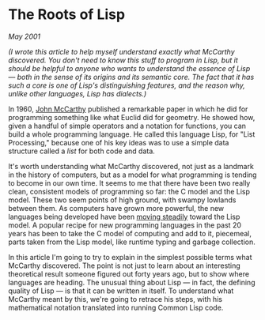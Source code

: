 # The Roots of Lisp

_May 2001_

_(I wrote this article to help myself understand exactly what McCarthy discovered. You don't need to know this stuff to program in Lisp, but it should be helpful to anyone who wants to understand the essence of Lisp — both in the sense of its origins and its semantic core. The fact that it has such a core is one of Lisp's distinguishing features, and the reason why, unlike other languages, Lisp has dialects.)_

In 1960, [John McCarthy](http://www-formal.stanford.edu/jmc/index.html) published a remarkable paper in which he did for programming something like what Euclid did for geometry. He showed how, given a handful of simple operators and a notation for functions, you can build a whole programming language. He called this language Lisp, for "List Processing," because one of his key ideas was to use a simple data structure called a _list_ for both code and data.

It's worth understanding what McCarthy discovered, not just as a landmark in the history of computers, but as a model for what programming is tending to become in our own time. It seems to me that there have been two really clean, consistent models of programming so far: the C model and the Lisp model. These two seem points of high ground, with swampy lowlands between them. As computers have grown more powerful, the new languages being developed have been [moving steadily](http://www.paulgraham.com/diff.html) toward the Lisp model. A popular recipe for new programming languages in the past 20 years has been to take the C model of computing and add to it, piecemeal, parts taken from the Lisp model, like runtime typing and garbage collection.

In this article I'm going to try to explain in the simplest possible terms what McCarthy discovered. The point is not just to learn about an interesting theoretical result someone figured out forty years ago, but to show where languages are heading. The unusual thing about Lisp — in fact, the defining quality of Lisp — is that it can be written in itself. To understand what McCarthy meant by this, we're going to retrace his steps, with his mathematical notation translated into running Common Lisp code.